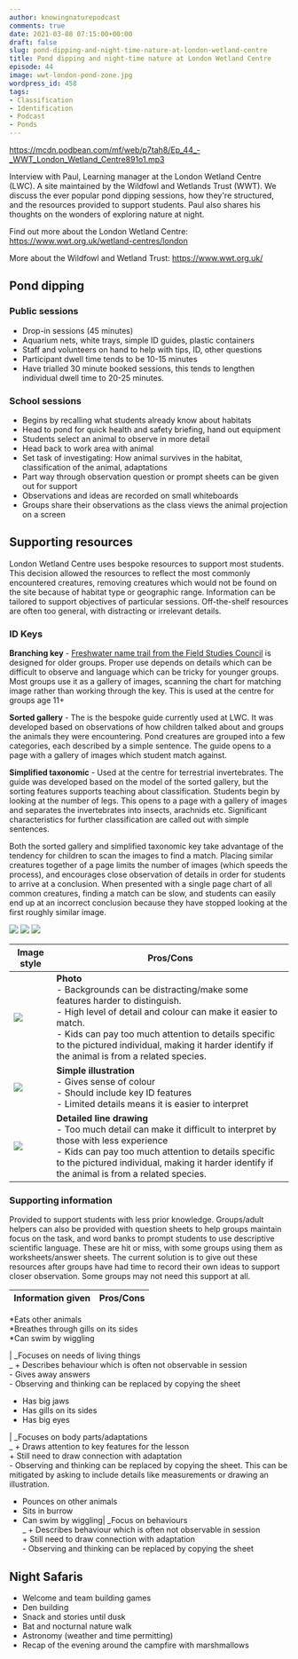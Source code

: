 ```yaml
---
author: knowingnaturepodcast
comments: true
date: 2021-03-08 07:15:00+00:00
draft: false
slug: pond-dipping-and-night-time-nature-at-london-wetland-centre
title: Pond dipping and night-time nature at London Wetland Centre
episode: 44
image: wwt-london-pond-zone.jpg
wordpress_id: 458
tags:
- Classification
- Identification
- Podcast
- Ponds
---
```


https://mcdn.podbean.com/mf/web/p7tah8/Ep_44_-_WWT_London_Wetland_Centre891o1.mp3

Interview with Paul, Learning manager at the London Wetland Centre (LWC). A
site maintained by the Wildfowl and Wetlands Trust (WWT). We discuss the ever
popular pond dipping sessions, how they're structured, and the resources
provided to support students. Paul also shares his thoughts on the wonders of
exploring nature at night.

Find out more about the London Wetland Centre:
<https://www.wwt.org.uk/wetland-centres/london>

More about the Wildfowl and Wetland Trust: <https://www.wwt.org.uk/>

## Pond dipping

### Public sessions

  * Drop-in sessions (45 minutes)
  * Aquarium nets, white trays, simple ID guides, plastic containers
  * Staff and volunteers on hand to help with tips, ID, other questions
  * Participant dwell time tends to be 10-15 minutes
  * Have trialled 30 minute booked sessions, this tends to lengthen individual dwell time to 20-25 minutes.

### School sessions

  * Begins by recalling what students already know about habitats
  * Head to pond for quick health and safety briefing, hand out equipment
  * Students select an animal to observe in more detail
  * Head back to work area with animal
  * Set task of investigating: How animal survives in the habitat, classification of the animal, adaptations
  * Part way through observation question or prompt sheets can be given out for support
  * Observations and ideas are recorded on small whiteboards
  * Groups share their observations as the class views the animal projection on a screen

## Supporting resources

London Wetland Centre uses bespoke resources to support most students. This
decision allowed the resources to reflect the most commonly encountered
creatures, removing creatures which would not be found on the site because of
habitat type or geographic range. Information can be tailored to support
objectives of particular sessions. Off-the-shelf resources are often too
general, with distracting or irrelevant details.

### ID Keys

**Branching key** \- [Freshwater name trail from the Field Studies Council](https://www.field-studies-council.org/shop/publications/freshwater-name-trail/) is designed for older groups. Proper use depends on details which can be difficult to observe and language which can be tricky for younger groups. Most groups use it as a gallery of images, scanning the chart for matching image rather than working through the key. This is used at the centre for groups age 11+

**Sorted gallery** \- The is the bespoke guide currently used at LWC. It was
developed based on observations of how children talked about and groups the
animals they were encountering. Pond creatures are grouped into a few
categories, each described by a simple sentence. The guide opens to a page
with a gallery of images which student match against.

**Simplified taxonomic** \- Used at the centre for terrestrial invertebrates.
The guide was developed based on the model of the sorted gallery, but the
sorting features supports teaching about classification. Students begin by
looking at the number of legs. This opens to a page with a gallery of images
and separates the invertebrates into insects, arachnids etc. Significant
characteristics for further classification are called out with simple
sentences.

Both the sorted gallery and simplified taxonomic key take advantage of the
tendency for children to scan the images to find a match. Placing similar
creatures together of a page limits the number of images (which speeds the
process), and encourages close observation of details in order for students to
arrive at a conclusion. When presented with a single page chart of all common
creatures, finding a match can be slow, and students can easily end up at an
incorrect conclusion because they have stopped looking at the first roughly
similar image.

  ![](simplified-taxonomic.png)
  ![](branching-key.jpg)
  ![](sorted-gallery.jpg)

**Image style**|  **Pros/Cons**  
---|---  
 ![](alderfly-photo.jpg)|  **Photo**<br>\- Backgrounds can be distracting/make some features harder to distinguish.<br>\- High level of detail and colour can make it easier to match.<br>\- Kids can pay too much attention to details specific to the pictured individual, making it harder identify if the animal is from a related species.  
 ![](alderfly-illustration.jpg)|  **Simple illustration**<br>\- Gives sense of colour<br>\- Should include key ID features<br>\- Limited details means it is easier to interpret
 ![](alderfly-line.jpg)|  **Detailed line drawing**<br>\- Too much detail can make it difficult to interpret by those with less experience<br>\- Kids can pay too much attention to details specific to the pictured individual, making it harder identify if the animal is from a related species.  
  
### Supporting information

Provided to support students with less prior knowledge. Groups/adult helpers
can also be provided with question sheets to help groups maintain focus on the
task, and word banks to prompt students to use descriptive scientific
language. These are hit or miss, with some groups using them as
worksheets/answer sheets. The current solution is to give out these resources
after groups have had time to record their own ideas to support closer
observation. Some groups may not need this support at all.

**Information given**|  **Pros/Cons**  
---|---  
*Eats other animals   
*Breathes through gills on its sides   
*Can swim by wiggling  
  
  
|  _Focuses on needs of living things  
_ \+ Describes behaviour which is often not observable in session  
\- Gives away answers  
\- Observing and thinking can be replaced by copying the sheet
  
* Has big jaws   
* Has gills on its sides   
* Has big eyes    
  
|  _Focuses on body parts/adaptations  
_ \+ Draws attention to key features for the lesson  
\+ Still need to draw connection with adaptation  
\- Observing and thinking can be replaced by copying the sheet. This can be
mitigated by asking to include details like measurements or drawing an
illustration.  
  
* Pounces on other animals   
* Sits in burrow   
* Can swim by wiggling|  _Focus on behaviours  
_ \+ Describes behaviour which is often not observable in session  
\+ Still need to draw connection with adaptation  
\- Observing and thinking can be replaced by copying the sheet  
  
## Night Safaris

  * Welcome and team building games
  * Den building
  * Snack and stories until dusk
  * Bat and nocturnal nature walk
  * Astronomy (weather and time permitting)
  * Recap of the evening around the campfire with marshmallows


